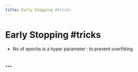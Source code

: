 ```yaml
---
title: Early Stopping #tricks
---
```


# Early Stopping #tricks
- No of epochs is a hyper parameter : to prevent overfitting

## …








